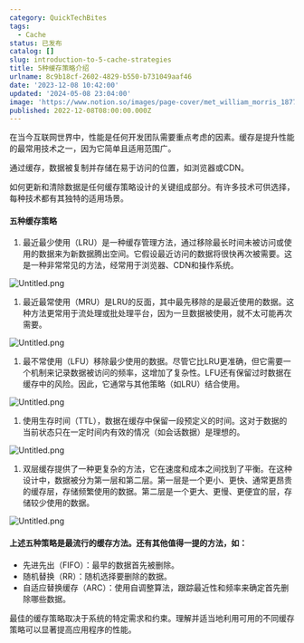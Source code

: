 ```yaml
---
category: QuickTechBites
tags:
  - Cache
status: 已发布
catalog: []
slug: introduction-to-5-cache-strategies
title: 5种缓存策略介绍
urlname: 8c9b18cf-2602-4829-b550-b731049aaf46
date: '2023-12-08 10:42:00'
updated: '2024-05-08 23:04:00'
image: 'https://www.notion.so/images/page-cover/met_william_morris_1877_willow.jpg'
published: 2022-12-08T08:00:00.000Z
---
```


在当今互联网世界中，性能是任何开发团队需要重点考虑的因素。缓存是提升性能的最常用技术之一，因为它简单且适用范围广。


通过缓存，数据被复制并存储在易于访问的位置，如浏览器或CDN。


如何更新和清除数据是任何缓存策略设计的关键组成部分。有许多技术可供选择，每种技术都有其独特的适用场景。


#### 五种缓存策略

1. 最近最少使用（LRU）是一种缓存管理方法，通过移除最长时间未被访问或使用的数据来为新数据腾出空间。它假设最近访问的数据将很快再次被需要。这是一种非常常见的方法，经常用于浏览器、CDN和操作系统。

![Untitled.png](https://prod-files-secure.s3.us-west-2.amazonaws.com/5d24fe63-e567-4804-86f9-9fdc62e13082/74494354-3dc7-4fc2-be3e-7e15913b3f24/Untitled.png?X-Amz-Algorithm=AWS4-HMAC-SHA256&X-Amz-Content-Sha256=UNSIGNED-PAYLOAD&X-Amz-Credential=ASIAZI2LB4663ATDAJSB%2F20250412%2Fus-west-2%2Fs3%2Faws4_request&X-Amz-Date=20250412T213337Z&X-Amz-Expires=3600&X-Amz-Security-Token=IQoJb3JpZ2luX2VjEGUaCXVzLXdlc3QtMiJIMEYCIQDf4X77yVJASPkVzXXexhSq%2BlV5N13%2FYMzgAq0pzcuWIQIhAJ%2BVw%2Bt9EF9uSErgOuJUU%2BrXg1NjacZUUpaSr48oMhvEKogECN7%2F%2F%2F%2F%2F%2F%2F%2F%2F%2FwEQABoMNjM3NDIzMTgzODA1IgwLorFOlBcdrY%2Fsw3gq3APY%2F6uFVS7EXiQaqtkefAaD%2FuBjO0A9rKI9jH62wWgKlcO8ovMYOgRu6tVTFZ0u8qpC%2BIFSbTaH5eleVdZrMHTXh%2FE%2Fs86f6%2FFTpKeHZ3%2F5fY1QEhG%2FKLid0UuFoDM3f%2F4BYgs%2B6GFJrNkQ1IrrOOrXqpW9Mz1UvCQAl%2FgNu8cETo4oTRTbcTTLZSTOLgAzVCdYUhHGgKcalR4rTVBORpPFk%2B3roLPU35Kna8bhzRP5xORMRP9ymiTGKH%2Bg4CLADx6F9hs8RY9iilwo1tfZ%2FGSOZIgCvWym1Ylg2xt9TIk%2BEWtOrVTBpMr3jycV5oes0NpRE8dHoXD%2BMZ1OuTQKnDyKrJvx8cYE8F7h7fefhxG6DQ%2F4NFNTPlaVRMt7xOUyULvJeloNR7QD4Lsu9n1BmZKhnsNAh%2BxIM0EkyRJmI5h75OlcMmDWiEa5a8dGTgfLPAJMrujCCzgEwoVrB9nI16I6QyrR6aQtYsY42saeqhcroV%2F%2Blbjh%2FzG952v5r05sWkiMwS35XhzLudBTXqnCRtbOWn6uzWWlUJ4hRbgdfYIxYg21l3mbbDGDuIYQdw0XpaW7xzYROdnpcZMWN%2BEuxVSa6jUYeVo4XPV%2By0iRc7j5%2BQZZmCy0ykW5NqlxtDCIr%2Bu%2FBjqkAaW6EzxshoWPKr80R4tYcVd9U%2Bz45M4XuLPjBACFKnut4DlGeVP%2BpV5HKP8RBE54PIqIlvTYuEXBrplNJuJ8ZvnYeVWT91hwARKHY%2FNGwV9hfXBzjhefAsjMNw5hNiPB3qwT8RDez%2FqYhnuGqbPJGIB5C%2F0JdTOw4bCHMoltL4BCPkmDzdNDqtiXlgiYSboEDFKQfWmpMeviSUdWoFolUWwYwjj5&X-Amz-Signature=adac79dbb083edeb1f1495620c40990bfc36cd8ed4da54963822633a450f26ca&X-Amz-SignedHeaders=host&x-id=GetObject)

1. 最近最常使用（MRU）是LRU的反面，其中最先移除的是最近使用的数据。这种方法更常用于流处理或批处理平台，因为一旦数据被使用，就不太可能再次需要。

![Untitled.png](https://prod-files-secure.s3.us-west-2.amazonaws.com/5d24fe63-e567-4804-86f9-9fdc62e13082/9394e615-e149-4cd8-9a1b-e3c39cda8184/Untitled.png?X-Amz-Algorithm=AWS4-HMAC-SHA256&X-Amz-Content-Sha256=UNSIGNED-PAYLOAD&X-Amz-Credential=ASIAZI2LB4663ATDAJSB%2F20250412%2Fus-west-2%2Fs3%2Faws4_request&X-Amz-Date=20250412T213337Z&X-Amz-Expires=3600&X-Amz-Security-Token=IQoJb3JpZ2luX2VjEGUaCXVzLXdlc3QtMiJIMEYCIQDf4X77yVJASPkVzXXexhSq%2BlV5N13%2FYMzgAq0pzcuWIQIhAJ%2BVw%2Bt9EF9uSErgOuJUU%2BrXg1NjacZUUpaSr48oMhvEKogECN7%2F%2F%2F%2F%2F%2F%2F%2F%2F%2FwEQABoMNjM3NDIzMTgzODA1IgwLorFOlBcdrY%2Fsw3gq3APY%2F6uFVS7EXiQaqtkefAaD%2FuBjO0A9rKI9jH62wWgKlcO8ovMYOgRu6tVTFZ0u8qpC%2BIFSbTaH5eleVdZrMHTXh%2FE%2Fs86f6%2FFTpKeHZ3%2F5fY1QEhG%2FKLid0UuFoDM3f%2F4BYgs%2B6GFJrNkQ1IrrOOrXqpW9Mz1UvCQAl%2FgNu8cETo4oTRTbcTTLZSTOLgAzVCdYUhHGgKcalR4rTVBORpPFk%2B3roLPU35Kna8bhzRP5xORMRP9ymiTGKH%2Bg4CLADx6F9hs8RY9iilwo1tfZ%2FGSOZIgCvWym1Ylg2xt9TIk%2BEWtOrVTBpMr3jycV5oes0NpRE8dHoXD%2BMZ1OuTQKnDyKrJvx8cYE8F7h7fefhxG6DQ%2F4NFNTPlaVRMt7xOUyULvJeloNR7QD4Lsu9n1BmZKhnsNAh%2BxIM0EkyRJmI5h75OlcMmDWiEa5a8dGTgfLPAJMrujCCzgEwoVrB9nI16I6QyrR6aQtYsY42saeqhcroV%2F%2Blbjh%2FzG952v5r05sWkiMwS35XhzLudBTXqnCRtbOWn6uzWWlUJ4hRbgdfYIxYg21l3mbbDGDuIYQdw0XpaW7xzYROdnpcZMWN%2BEuxVSa6jUYeVo4XPV%2By0iRc7j5%2BQZZmCy0ykW5NqlxtDCIr%2Bu%2FBjqkAaW6EzxshoWPKr80R4tYcVd9U%2Bz45M4XuLPjBACFKnut4DlGeVP%2BpV5HKP8RBE54PIqIlvTYuEXBrplNJuJ8ZvnYeVWT91hwARKHY%2FNGwV9hfXBzjhefAsjMNw5hNiPB3qwT8RDez%2FqYhnuGqbPJGIB5C%2F0JdTOw4bCHMoltL4BCPkmDzdNDqtiXlgiYSboEDFKQfWmpMeviSUdWoFolUWwYwjj5&X-Amz-Signature=312c221c951ac14f4a9763c684edfa37a3d41e6d2c2fed7995fabbcb6db741f2&X-Amz-SignedHeaders=host&x-id=GetObject)

1. 最不常使用（LFU）移除最少使用的数据。尽管它比LRU更准确，但它需要一个机制来记录数据被访问的频率，这增加了复杂性。LFU还有保留过时数据在缓存中的风险。因此，它通常与其他策略（如LRU）结合使用。

![Untitled.png](https://prod-files-secure.s3.us-west-2.amazonaws.com/5d24fe63-e567-4804-86f9-9fdc62e13082/ff489bb8-941e-4617-b208-e17020ed7ada/Untitled.png?X-Amz-Algorithm=AWS4-HMAC-SHA256&X-Amz-Content-Sha256=UNSIGNED-PAYLOAD&X-Amz-Credential=ASIAZI2LB4663ATDAJSB%2F20250412%2Fus-west-2%2Fs3%2Faws4_request&X-Amz-Date=20250412T213337Z&X-Amz-Expires=3600&X-Amz-Security-Token=IQoJb3JpZ2luX2VjEGUaCXVzLXdlc3QtMiJIMEYCIQDf4X77yVJASPkVzXXexhSq%2BlV5N13%2FYMzgAq0pzcuWIQIhAJ%2BVw%2Bt9EF9uSErgOuJUU%2BrXg1NjacZUUpaSr48oMhvEKogECN7%2F%2F%2F%2F%2F%2F%2F%2F%2F%2FwEQABoMNjM3NDIzMTgzODA1IgwLorFOlBcdrY%2Fsw3gq3APY%2F6uFVS7EXiQaqtkefAaD%2FuBjO0A9rKI9jH62wWgKlcO8ovMYOgRu6tVTFZ0u8qpC%2BIFSbTaH5eleVdZrMHTXh%2FE%2Fs86f6%2FFTpKeHZ3%2F5fY1QEhG%2FKLid0UuFoDM3f%2F4BYgs%2B6GFJrNkQ1IrrOOrXqpW9Mz1UvCQAl%2FgNu8cETo4oTRTbcTTLZSTOLgAzVCdYUhHGgKcalR4rTVBORpPFk%2B3roLPU35Kna8bhzRP5xORMRP9ymiTGKH%2Bg4CLADx6F9hs8RY9iilwo1tfZ%2FGSOZIgCvWym1Ylg2xt9TIk%2BEWtOrVTBpMr3jycV5oes0NpRE8dHoXD%2BMZ1OuTQKnDyKrJvx8cYE8F7h7fefhxG6DQ%2F4NFNTPlaVRMt7xOUyULvJeloNR7QD4Lsu9n1BmZKhnsNAh%2BxIM0EkyRJmI5h75OlcMmDWiEa5a8dGTgfLPAJMrujCCzgEwoVrB9nI16I6QyrR6aQtYsY42saeqhcroV%2F%2Blbjh%2FzG952v5r05sWkiMwS35XhzLudBTXqnCRtbOWn6uzWWlUJ4hRbgdfYIxYg21l3mbbDGDuIYQdw0XpaW7xzYROdnpcZMWN%2BEuxVSa6jUYeVo4XPV%2By0iRc7j5%2BQZZmCy0ykW5NqlxtDCIr%2Bu%2FBjqkAaW6EzxshoWPKr80R4tYcVd9U%2Bz45M4XuLPjBACFKnut4DlGeVP%2BpV5HKP8RBE54PIqIlvTYuEXBrplNJuJ8ZvnYeVWT91hwARKHY%2FNGwV9hfXBzjhefAsjMNw5hNiPB3qwT8RDez%2FqYhnuGqbPJGIB5C%2F0JdTOw4bCHMoltL4BCPkmDzdNDqtiXlgiYSboEDFKQfWmpMeviSUdWoFolUWwYwjj5&X-Amz-Signature=4cabc80fe2e48f2feee506c1ac89b6dc2172ff92ff68e89aed9b1c0f8cff6c99&X-Amz-SignedHeaders=host&x-id=GetObject)

1. 使用生存时间（TTL），数据在缓存中保留一段预定义的时间。这对于数据的当前状态只在一定时间内有效的情况（如会话数据）是理想的。

![Untitled.png](https://prod-files-secure.s3.us-west-2.amazonaws.com/5d24fe63-e567-4804-86f9-9fdc62e13082/480ed8d3-f3c7-4a40-a9c6-4ca2e915c139/Untitled.png?X-Amz-Algorithm=AWS4-HMAC-SHA256&X-Amz-Content-Sha256=UNSIGNED-PAYLOAD&X-Amz-Credential=ASIAZI2LB4663ATDAJSB%2F20250412%2Fus-west-2%2Fs3%2Faws4_request&X-Amz-Date=20250412T213337Z&X-Amz-Expires=3600&X-Amz-Security-Token=IQoJb3JpZ2luX2VjEGUaCXVzLXdlc3QtMiJIMEYCIQDf4X77yVJASPkVzXXexhSq%2BlV5N13%2FYMzgAq0pzcuWIQIhAJ%2BVw%2Bt9EF9uSErgOuJUU%2BrXg1NjacZUUpaSr48oMhvEKogECN7%2F%2F%2F%2F%2F%2F%2F%2F%2F%2FwEQABoMNjM3NDIzMTgzODA1IgwLorFOlBcdrY%2Fsw3gq3APY%2F6uFVS7EXiQaqtkefAaD%2FuBjO0A9rKI9jH62wWgKlcO8ovMYOgRu6tVTFZ0u8qpC%2BIFSbTaH5eleVdZrMHTXh%2FE%2Fs86f6%2FFTpKeHZ3%2F5fY1QEhG%2FKLid0UuFoDM3f%2F4BYgs%2B6GFJrNkQ1IrrOOrXqpW9Mz1UvCQAl%2FgNu8cETo4oTRTbcTTLZSTOLgAzVCdYUhHGgKcalR4rTVBORpPFk%2B3roLPU35Kna8bhzRP5xORMRP9ymiTGKH%2Bg4CLADx6F9hs8RY9iilwo1tfZ%2FGSOZIgCvWym1Ylg2xt9TIk%2BEWtOrVTBpMr3jycV5oes0NpRE8dHoXD%2BMZ1OuTQKnDyKrJvx8cYE8F7h7fefhxG6DQ%2F4NFNTPlaVRMt7xOUyULvJeloNR7QD4Lsu9n1BmZKhnsNAh%2BxIM0EkyRJmI5h75OlcMmDWiEa5a8dGTgfLPAJMrujCCzgEwoVrB9nI16I6QyrR6aQtYsY42saeqhcroV%2F%2Blbjh%2FzG952v5r05sWkiMwS35XhzLudBTXqnCRtbOWn6uzWWlUJ4hRbgdfYIxYg21l3mbbDGDuIYQdw0XpaW7xzYROdnpcZMWN%2BEuxVSa6jUYeVo4XPV%2By0iRc7j5%2BQZZmCy0ykW5NqlxtDCIr%2Bu%2FBjqkAaW6EzxshoWPKr80R4tYcVd9U%2Bz45M4XuLPjBACFKnut4DlGeVP%2BpV5HKP8RBE54PIqIlvTYuEXBrplNJuJ8ZvnYeVWT91hwARKHY%2FNGwV9hfXBzjhefAsjMNw5hNiPB3qwT8RDez%2FqYhnuGqbPJGIB5C%2F0JdTOw4bCHMoltL4BCPkmDzdNDqtiXlgiYSboEDFKQfWmpMeviSUdWoFolUWwYwjj5&X-Amz-Signature=bfa72061c6defc15064acc1276bc87f776fc9e48523af5f0d2fb6321a72e8713&X-Amz-SignedHeaders=host&x-id=GetObject)

1. 双层缓存提供了一种更复杂的方法，它在速度和成本之间找到了平衡。在这种设计中，数据被分为第一层和第二层。第一层是一个更小、更快、通常更昂贵的缓存层，存储频繁使用的数据。第二层是一个更大、更慢、更便宜的层，存储较少使用的数据。

![Untitled.png](https://prod-files-secure.s3.us-west-2.amazonaws.com/5d24fe63-e567-4804-86f9-9fdc62e13082/35e68090-275d-4707-9e9a-ce86f000e9eb/Untitled.png?X-Amz-Algorithm=AWS4-HMAC-SHA256&X-Amz-Content-Sha256=UNSIGNED-PAYLOAD&X-Amz-Credential=ASIAZI2LB4663ATDAJSB%2F20250412%2Fus-west-2%2Fs3%2Faws4_request&X-Amz-Date=20250412T213337Z&X-Amz-Expires=3600&X-Amz-Security-Token=IQoJb3JpZ2luX2VjEGUaCXVzLXdlc3QtMiJIMEYCIQDf4X77yVJASPkVzXXexhSq%2BlV5N13%2FYMzgAq0pzcuWIQIhAJ%2BVw%2Bt9EF9uSErgOuJUU%2BrXg1NjacZUUpaSr48oMhvEKogECN7%2F%2F%2F%2F%2F%2F%2F%2F%2F%2FwEQABoMNjM3NDIzMTgzODA1IgwLorFOlBcdrY%2Fsw3gq3APY%2F6uFVS7EXiQaqtkefAaD%2FuBjO0A9rKI9jH62wWgKlcO8ovMYOgRu6tVTFZ0u8qpC%2BIFSbTaH5eleVdZrMHTXh%2FE%2Fs86f6%2FFTpKeHZ3%2F5fY1QEhG%2FKLid0UuFoDM3f%2F4BYgs%2B6GFJrNkQ1IrrOOrXqpW9Mz1UvCQAl%2FgNu8cETo4oTRTbcTTLZSTOLgAzVCdYUhHGgKcalR4rTVBORpPFk%2B3roLPU35Kna8bhzRP5xORMRP9ymiTGKH%2Bg4CLADx6F9hs8RY9iilwo1tfZ%2FGSOZIgCvWym1Ylg2xt9TIk%2BEWtOrVTBpMr3jycV5oes0NpRE8dHoXD%2BMZ1OuTQKnDyKrJvx8cYE8F7h7fefhxG6DQ%2F4NFNTPlaVRMt7xOUyULvJeloNR7QD4Lsu9n1BmZKhnsNAh%2BxIM0EkyRJmI5h75OlcMmDWiEa5a8dGTgfLPAJMrujCCzgEwoVrB9nI16I6QyrR6aQtYsY42saeqhcroV%2F%2Blbjh%2FzG952v5r05sWkiMwS35XhzLudBTXqnCRtbOWn6uzWWlUJ4hRbgdfYIxYg21l3mbbDGDuIYQdw0XpaW7xzYROdnpcZMWN%2BEuxVSa6jUYeVo4XPV%2By0iRc7j5%2BQZZmCy0ykW5NqlxtDCIr%2Bu%2FBjqkAaW6EzxshoWPKr80R4tYcVd9U%2Bz45M4XuLPjBACFKnut4DlGeVP%2BpV5HKP8RBE54PIqIlvTYuEXBrplNJuJ8ZvnYeVWT91hwARKHY%2FNGwV9hfXBzjhefAsjMNw5hNiPB3qwT8RDez%2FqYhnuGqbPJGIB5C%2F0JdTOw4bCHMoltL4BCPkmDzdNDqtiXlgiYSboEDFKQfWmpMeviSUdWoFolUWwYwjj5&X-Amz-Signature=11528b36e739a526f9fb235d4c1a9e8a0c0801d2a363de5e23e32498f194d6a2&X-Amz-SignedHeaders=host&x-id=GetObject)


#### 上述五种策略是最流行的缓存方法。还有其他值得一提的方法，如：

- 先进先出（FIFO）：最早的数据首先被删除。
- 随机替换（RR）：随机选择要删除的数据。
- 自适应替换缓存（ARC）：使用自调整算法，跟踪最近性和频率来确定首先删除哪些数据。

最佳的缓存策略取决于系统的特定需求和约束。理解并适当地利用可用的不同缓存策略可以显著提高应用程序的性能。

